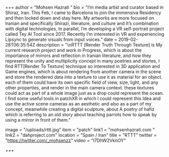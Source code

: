 +++
author = "Mohsen Hazrati "
bio = "I’m media artist and curator based in Shiraz, Iran. This Feb, I came to Barcelona to join the immensiva Residency and then locked down and stay here. My artworks are more focused on Iranian and specifically Shirazi, literature, and culture and It’s combination with digital technologies, In parallel, I’m developing a VR self-portrait project called Tey Al Tool since 2017. Recently I’m interested in VR and experiencing Lipsync to generate visuals from input voices."
date = 2019-02-28T06:35:54Z
description = "\nRTTT [Render Truth Through Texture] is My current research project and work in Progress, which is about the importance of mirrors and reflection in Iranian literature, and how they represent the unity and multiplicity concept in many poetries and stories, I find RTT[Render To Texture] technique so interested in 3D application and Game engines, which is about rendering from another camera in the scene and store the rendered data into a texture to use it as material for an object. each of them could have its own specific field of view, size, light, and any other properties,  and render in the main camera context. these textures could act as part of a whole image just as a drop could represent the ocean. I find some useful tools in patchXR in which I could represent this Idea and use the active scene cameras as an aesthetic and also as a part of my concept, meanwhile creating a digital sculpture, about A poetry of hafiz which is referring to an old story about teaching parrots how to speak by using a mirror in front of them."

image = "/uploads/rttt.jpg"
item = "patch"
link1 = "mohsenhazrati.com "
link2 = "dahproject.com"
location = "Spain / Iran"
title = "RTTT"
twitter = "https://twitter.com/_mohsenzz"
video = "I7DhW2VknOY"

+++
